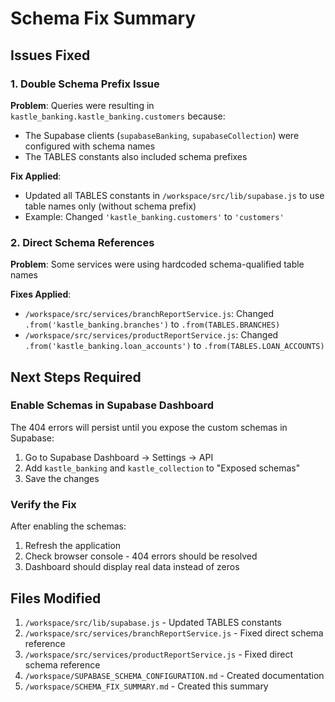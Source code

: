 # Schema Fix Summary

## Issues Fixed

### 1. Double Schema Prefix Issue
**Problem**: Queries were resulting in `kastle_banking.kastle_banking.customers` because:
- The Supabase clients (`supabaseBanking`, `supabaseCollection`) were configured with schema names
- The TABLES constants also included schema prefixes

**Fix Applied**: 
- Updated all TABLES constants in `/workspace/src/lib/supabase.js` to use table names only (without schema prefix)
- Example: Changed `'kastle_banking.customers'` to `'customers'`

### 2. Direct Schema References
**Problem**: Some services were using hardcoded schema-qualified table names

**Fixes Applied**:
- `/workspace/src/services/branchReportService.js`: Changed `.from('kastle_banking.branches')` to `.from(TABLES.BRANCHES)`
- `/workspace/src/services/productReportService.js`: Changed `.from('kastle_banking.loan_accounts')` to `.from(TABLES.LOAN_ACCOUNTS)`

## Next Steps Required

### Enable Schemas in Supabase Dashboard
The 404 errors will persist until you expose the custom schemas in Supabase:

1. Go to Supabase Dashboard → Settings → API
2. Add `kastle_banking` and `kastle_collection` to "Exposed schemas"
3. Save the changes

### Verify the Fix
After enabling the schemas:
1. Refresh the application
2. Check browser console - 404 errors should be resolved
3. Dashboard should display real data instead of zeros

## Files Modified
1. `/workspace/src/lib/supabase.js` - Updated TABLES constants
2. `/workspace/src/services/branchReportService.js` - Fixed direct schema reference
3. `/workspace/src/services/productReportService.js` - Fixed direct schema reference
4. `/workspace/SUPABASE_SCHEMA_CONFIGURATION.md` - Created documentation
5. `/workspace/SCHEMA_FIX_SUMMARY.md` - Created this summary